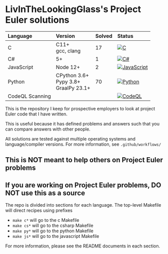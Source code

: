 # LivInTheLookingGlass's Project Euler solutions

| Language | Version | Solved | Status |
|:---------|:--------|:-------|:-------|
| C | C11+<br>gcc, clang | 17 | [![C](https://github.com/LivInTheLookingGlass/Euler/actions/workflows/c.yml/badge.svg)](https://github.com/LivInTheLookingGlass/Euler/actions/workflows/c.yml) |
| C# | 5+ | 1 | [![C#](https://github.com/LivInTheLookingGlass/Euler/actions/workflows/csharp.yml/badge.svg)](https://github.com/LivInTheLookingGlass/Euler/actions/workflows/csharp.yml) |
| JavaScript | Node 12+ | 2 | [![JavaScript](https://github.com/LivInTheLookingGlass/Euler/actions/workflows/javascript.yml/badge.svg)](https://github.com/LivInTheLookingGlass/Euler/actions/workflows/javascript.yml) |
| Python | CPython 3.6+<br>Pypy 3.8+<br>GraalPy 23.1+ | 70 | [![Python](https://github.com/LivInTheLookingGlass/Euler/actions/workflows/python.yml/badge.svg)](https://github.com/LivInTheLookingGlass/Euler/actions/workflows/python.yml) |
| CodeQL Scanning ||| [![CodeQL](https://github.com/LivInTheLookingGlass/Euler/actions/workflows/c.yml/badge.svg)](https://github.com/LivInTheLookingGlass/Euler/actions/workflows/codeql.yml) |

This is the repository I keep for prospective employers to look at project Euler code that I have written.

This is useful because it has defined problems and answers such that you can compare answers with other people.

All solutions are tested against multiple operating systems and language/compiler versions. For more information, see `.github/workflows/`

## This is NOT meant to help others on Project Euler problems

## If you are working on Project Euler problems, DO NOT use this as a source

The repo is divided into sections for each language. The top-level Makefile will direct recipes using prefixes

- `make c*` will go to the c Makefile
- `make cs*` will go to the csharp Makefile
- `make py*` will go to the python Makefile
- `make js*` will go to the javascript Makefile

For more information, please see the README documents in each section.
